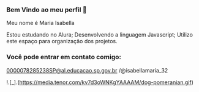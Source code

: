 ### Bem Vindo ao meu perfil 👋

Meu nome é Maria Isabella

Estou estudando no Alura;
Desenvolvendo a linguagem Javascript;
Utilizo este espaço para organização dos projetos.

### Você pode entrar em contato comigo:
0000078285238SP@al.educacao.sp.gov.br
/@isabellamaria_32

!.[_].(https://media.tenor.com/kv7d3oWNKgYAAAAM/dog-pomeranian.gif)
